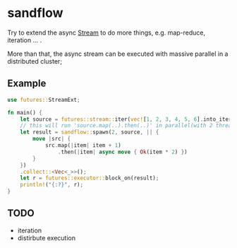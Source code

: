 # sandflow
Try to extend the async [Stream](https://doc.rust-lang.org/std/stream/index.html) to do more things, e.g. map-reduce, iteration ... . 

More than that, the async stream can be executed with massive parallel in a distributed cluster;

## Example
```rust
use futures::StreamExt;

fn main() {
    let source = futures::stream::iter(vec![1, 2, 3, 4, 5, 6].into_iter()).map(|i| Ok(i));
    // this will run 'source.map(..).then(..)' in parallel(with 2 threads);
    let result = sandflow::spawn(2, source, || {
        move |src| {
            src.map(|item| item + 1)
                .then(|item| async move { Ok(item * 2) })
        }
    })
    .collect::<Vec<_>>();
    let r = futures::executor::block_on(result);
    println!("{:?}", r);
}
```

## TODO
- iteration 
- distirbute execution
